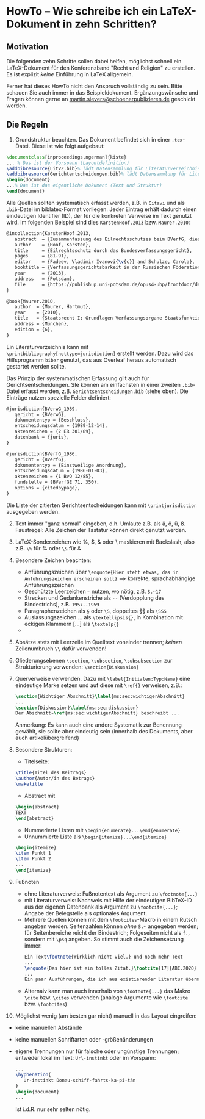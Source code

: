 # HowTo – Wie schreibe ich ein LaTeX-Dokument in zehn Schritten?

## Motivation
Die folgenden zehn Schritte sollen dabei helfen, möglichst schnell ein LaTeX-Dokument für den Konferenzband "Recht und Religion" zu erstellen.
Es ist explizit *keine* Einführung in LaTeX allgemein.

Ferner hat dieses HowTo nicht den Anspruch vollständig zu sein. Bitte schauen Sie auch immer in das Beispieldokument. Ergänzungswünsche und Fragen können gerne an martin.sievers@schoenerpublizieren.de geschickt werden.

## Die Regeln
1. Grundstruktur beachten. Das Dokument befindet sich in einer `.tex`-Datei. Diese ist wie folgt aufgebaut:
```latex
\documentclass[inproceedings,ngerman]{kiste}
... % Das ist der Vorspann (Layoutdefinition)
\addbibresource{LitVZ.bib}% lädt Datensammlung für Literaturverzeichnis
\addbibresource{Gerichtentscheidungen.bib}% lädt Datensammlung für Literaturverzeichnis
\begin{document}
...% Das ist das eigentliche Dokument (Text und Struktur)
\end{document}
```

Alle Quellen sollten systematisch erfasst werden, z.B. in `Citavi` und als `.bib`-Datei im biblatex-Format vorliegen. Jeder Eintrag erhält dadurch einen eindeutigen Identifier (ID), der für die konkreten Verweise im Text genutzt wird. Im folgenden Beispiel sind dies `KarstenHoof.2013` bzw. `Maurer.2010`:
```latex
@incollection{KarstenHoof.2013,
   abstract  = {Zusammenfassung des Eilrechtsschutzes beim BVerfG, dieses betrachtet nicht die Erfolgsaussichten in der Hauptsache, Autor argumentiert dagegen},
   author    = {Hoof, Karsten},
   title     = {Eilrechtsschutz durch das Bundesverfassungsgericht},
   pages     = {81-91},
   editor    = {Fadeev, Vladimir Ivanovi{\v{c}} and Schulze, Carola},
   booktitle = {Verfassungsgerichtsbarkeit in der Russischen Föderation und in der Bundesrepublik Deutschland},
   year      = {2013},
   address   = {Potsdam},
   file      = {https://publishup.uni-potsdam.de/opus4-ubp/frontdoor/deliver/index/docId/6596/file/proceedings_schulze_S81_91.pdf}
}

@book{Maurer.2010,
   author  = {Maurer, Hartmut},
   year    = {2010},
   title   = {Staatsrecht I: Grundlagen Verfassungsorgane Staatsfunktionen},
   address = {München},
   edition = {6},
}
```

Ein Literaturverzeichnis kann mit `\printbibliography[nottype=jurisdiction]` erstellt werden. Dazu wird das Hilfsprogramm `biber` genutzt, das aus Overleaf heraus automatisch gestartet werden sollte.

Das Prinzip der systemmatischen Erfassung gilt auch für Gerichtsentscheidungen. SIe können am einfachsten in einer zweiten `.bib`-Datei erfasst werden, z.B. `Gerichtsentscheidungen.bib` (siehe oben). Die Einträge nutzen spezielle Felder definiert:
```latex
@jurisdiction{BVerwG_1989,
   gericht = {BVerwG},
   dokumententyp = {Beschluss},
   entscheidungsdatum = {1989-12-14},
   aktenzeichen = {2 ER 301/89},
   datenbank = {juris},
}

@jurisdiction{BVerfG_1986,
   gericht = {BVerfG},
   dokumententyp = {Einstweilige Anordnung},
   entscheidungsdatum = {1986-01-03},
   aktenzeichen = {1 BvQ 12/85},
   fundstelle = {BVerfGE 71, 350},
   options = {citedbypage},
}
```
Die Liste der zitierten Gerichtsentscheidungen kann mit `\printjurisdiction` ausgegeben werden.

2. Text immer "ganz normal" eingeben, d.h. Umlaute z.B. als ä, ö, ü, ß. Faustregel: Alle Zeichen der Tastatur können direkt genutzt werden.
3. LaTeX-Sonderzeichen wie %, $, & oder \ maskieren mit Backslash, also z.B. `\%` für % oder `\&` für &
4. Besondere Zeichen beachten:
   - Anführungszeichen über `\enquote{Hier steht etwas, das in Anführungszeichen erscheinen soll}` ==> korrekte, sprachabhängige Anführungszeichen
   - Geschützte Leerzeichen `~` nutzen, wo nötig, z.B. `S.~17`
   - Strecken und Gedankenstriche als `--` (Verdopplung des Bindestrichs), z.B. `1957--1959`
   - Paragraphenzeichen als `§` oder `\S`, doppeltes §§ als `\SSS`
   - Auslassungszeichen ... als `\textellipsis{}`, in Kombination mit eckigen Klammern [...] als `\textelp{}`
   - 
5. Absätze stets mit Leerzeile im Quelltext voneinder trennen; *keinen* Zeilenumbruch `\\` dafür verwenden!
6. Gliederungsebenen `\section`, `\subsection`, `\subsubsection` zur Strukturierung verwenden: `\section{Diskussion}`
7. Querverweise verwenden. Dazu mit `\label{Initialen:Typ:Name}` eine eindeutige Marke setzen und auf diese mit `\ref{}` verweisen, z.B.:
   ``` latex
   \section{Wichtiger Abschnitt}\label{ms:sec:wichtigerAbschnitt}
   ...
   \section{Diskussion}\label{ms:sec:diskussion}
   Der Abschnitt~\ref{ms:sec:wichtigerAbschnitt} beschreibt ...
   ```
   Anmerkung: Es kann auch eine andere Systematik zur Benennung gewählt, sie sollte aber eindeutig sein (innerhalb des Dokuments, aber auch artikelübergreifend)

8. Besondere Strukturen:
   - Titelseite:
   ```latex
   \title{Titel des Beitrags}
   \author{Autor/in des Betrags}
   \maketitle
   ```
   - Abstract mit 
   ```latex
   \begin{abstract}
   TEXT
   \end{abstract}
   ```
   - Nummerierte Listen mit `\begin{enumerate}...\end{enumerate}`
   - Unnummierte Liste als `\begin{itemize}...\end{itemize}`
   ```latex
   \begin{itemize}
   \item Punkt 1
   \item Punkt 2
   ...
   \end{itemize}
   ```
9.  Fußnoten
    - ohne Literaturverweis: Fußnotentext als Argument zu `\footnote{...}`
    - mit Literaturverweis: Nachweis mit Hilfe der eindeutigen BibTeX-ID aus der eigenen Datenbank als Argument zu `\footcite{...}`; Angabe der Belegstelle als optionales Argument.
    - Mehrere Quellen können mit dem `\footcites`-Makro in einem Rutsch angeben werden. Seitenzahlen können *ohne* `S.~` angegeben werden; für Seitenbereiche reicht der Bindestrich; Folgeseiten nicht als `f.`, sondern mit `\psq` angeben. So stimmt auch die Zeichensetzung immer:
      ```latex
      Ein Text\footnote{Wirklich nicht viel.} und noch mehr Text
      ...
      \enquote{Das hier ist ein tolles Zitat.}\footcite[17]{ABC.2020}
      ...
      Ein paar Ausführungen, die ich aus existierender Literatur übernommen habe.\footcites[Vgl. dazu][17-20]{ABC.2020}[65\psq]{DEF.2019}
      ```
    - Alternaiv kann man auch innerhalb von `\footnote{...}` das Makro `\cite` bzw. `\cites` verwenden (analoge Argumente wie `\footcite` bzw. `\footcites`)  
10. Möglichst wenig (am besten gar nicht) manuell in das Layout eingreifen:
   - keine manuellen Abstände
   - keine manuellen Schriftarten oder -größenänderungen
   - eigene Trennungen nur für falsche oder ungünstige Trennungen; entweder lokal im Text: `Ur\-instinkt` oder im Vorspann:
  
      ```latex
      ...
      \hyphenation{
         Ur-instinkt Donau-schiff-fahrts-ka-pi-tän
      }
      \begin{document}
      ...
      ```  
      Ist i.d.R. nur sehr selten nötig.